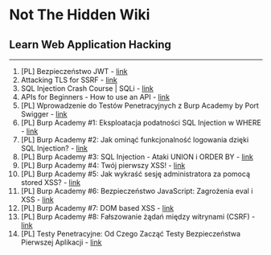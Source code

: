 # Not The Hidden Wiki

## Learn Web Application Hacking
-----

1. [PL] Bezpieczeństwo JWT - [link](https://www.youtube.com/watch?v=ksd4F_ndLXU&t=598s)
2. Attacking TLS for SSRF - [link](https://www.youtube.com/watch?v=qGpAJxfADjo)
3. SQL Injection Crash Course | SQLi - [link](https://www.youtube.com/watch?v=pZIT4YvYNFA)
4. APIs for Beginners - How to use an API - [link](https://www.youtube.com/watch?v=GZvSYJDk-us)
5. [PL] Wprowadzenie do Testów Penetracyjnych z Burp Academy by Port Swigger - [link](https://www.youtube.com/watch?v=MxLmnwpI7Y8)
6. [PL] Burp Academy #1: Eksploatacja podatności SQL Injection w WHERE - [link](https://www.youtube.com/watch?v=1jDkjVoXM28)
7. [PL] Burp Academy #2: Jak ominąć funkcjonalność logowania dzięki SQL Injection? - [link](https://www.youtube.com/watch?v=PZp4xg8yrRk)
8. [PL] Burp Academy #3: SQL Injection - Ataki UNION i ORDER BY - [link](https://www.youtube.com/watch?v=dZ4nL2VAJWM)
9. [PL] Burp Academy #4: Twój pierwszy XSS! - [link](https://www.youtube.com/watch?v=CBetVpIRbJ4)
10. [PL] Burp Academy #5: Jak wykraść sesję administratora za pomocą stored XSS? - [link](https://www.youtube.com/watch?v=nXsdJXObnmQ)
11. [PL] Burp Academy #6: Bezpieczeństwo JavaScript: Zagrożenia eval i XSS - [link](https://www.youtube.com/watch?v=isplzjCJZtI)
12. [PL] Burp Academy #7: DOM based XSS - [link](https://www.youtube.com/watch?v=XJU-XiltReY)
13. [PL] Burp Academy #8: Fałszowanie żądań między witrynami (CSRF) - [link](https://www.youtube.com/watch?v=S_xmtiBNAlE)
14. [PL] Testy Penetracyjne: Od Czego Zacząć Testy Bezpieczeństwa Pierwszej Aplikacji - [link](https://www.youtube.com/watch?v=trMz7kh-B9Y)

